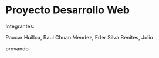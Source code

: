# Proyecto Desarrollo Web
Integrantes:

Paucar Huillca, Raul
Chuan Mendez, Eder
Silva Benites, Julio


provando